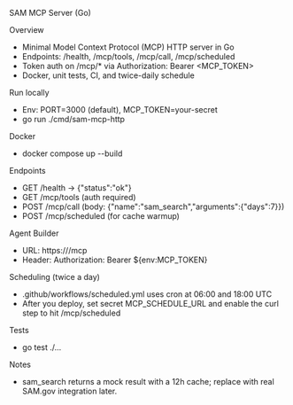 SAM MCP Server (Go)

Overview
- Minimal Model Context Protocol (MCP) HTTP server in Go
- Endpoints: /health, /mcp/tools, /mcp/call, /mcp/scheduled
- Token auth on /mcp/* via Authorization: Bearer <MCP_TOKEN>
- Docker, unit tests, CI, and twice-daily schedule

Run locally
- Env: PORT=3000 (default), MCP_TOKEN=your-secret
- go run ./cmd/sam-mcp-http

Docker
- docker compose up --build

Endpoints
- GET /health -> {"status":"ok"}
- GET /mcp/tools (auth required)
- POST /mcp/call (body: {"name":"sam_search","arguments":{"days":7}})
- POST /mcp/scheduled (for cache warmup)

Agent Builder
- URL: https://<host>/mcp
- Header: Authorization: Bearer ${env:MCP_TOKEN}

Scheduling (twice a day)
- .github/workflows/scheduled.yml uses cron at 06:00 and 18:00 UTC
- After you deploy, set secret MCP_SCHEDULE_URL and enable the curl step to hit /mcp/scheduled

Tests
- go test ./...

Notes
- sam_search returns a mock result with a 12h cache; replace with real SAM.gov integration later.
